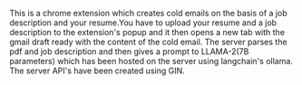This is a chrome extension which creates cold emails on the basis of a job description and your resume.You have to upload your resume and a job description to the extension's popup and it then opens a new tab with the gmail draft ready with the content of the cold email. The server parses the pdf and job description and then gives a prompt to LLAMA-2(7B parameters) which has been hosted on the server using langchain's ollama. The server API's have been created using GIN. 
